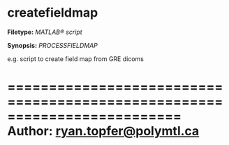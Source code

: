 # createfieldmap

**Filetype:** _MATLAB&reg; script_

**Synopsis:** _PROCESSFIELDMAP_

e.g. script to create field map from GRE dicoms

=========================================================================
Author: ryan.topfer@polymtl.ca
=========================================================================

